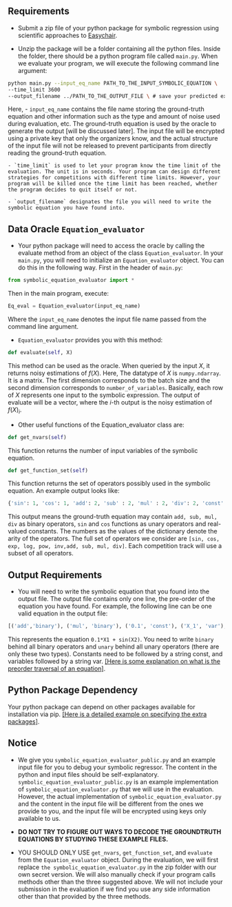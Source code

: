 
## Requirements
- Submit a zip file of your python package for symbolic regression using scientific approaches to [Easychair](https://easychair.org/cfp/content.cgi?a=30862459).

- Unzip the package will be a folder containing all the python files. Inside the folder, there should be a python program file called `main.py`. When we evaluate your program, we will execute the following command line argument:
```bash
python main.py --input_eq_name PATH_TO_THE_INPUT_SYMBOLIC_EQUATION \
--time_limit 3600
--output_filename ../PATH_TO_THE_OUTPUT_FILE \ # save your predicted expression into this file
```
Here, 
    - `input_eq_name` contains the file name storing the ground-truth equation and other information such as the type and amount of noise used during evaluation, etc. The ground-truth equation is used by the oracle to generate the output [will be discussed later]. The input file will be encrypted using a private key that only the organizers know, and the actual structure of the input file will not be released to prevent participants from directly reading the ground-truth equation. 

    - `time_limit` is used to let your program know the time limit of the evaluation. The unit is in seconds. Your program can design different strategies for competitions with different time limits. However, your program will be killed once the time limit has been reached, whether the program decides to quit itself or not.

    - `output_filename` designates the file you will need to write the symbolic equation you have found into.

## Data Oracle `Equation_evaluator`
- Your python package will need to access the oracle by calling the evaluate method from an object of the class `Equation_evaluator`. In your `main.py`, you will need to initialize an `Equation_evaluator` object. You can do this in the following way. First in the header of `main.py`:
```python
from symbolic_equation_evaluator import *
```
Then in the main program, execute:
```python
Eq_eval = Equation_evaluator(input_eq_name)
```
Where the `input_eq_name` denotes the input file name passed from the command line argument.


- `Equation_evaluator` provides you with this method:
```python
def evaluate(self, X)
```
This method can be used as the oracle. When queried by the input $X$, it returns noisy estimations of $f(X)$. Here, The datatype of $X$ is `numpy.ndarray`. It is a matrix. The first dimension corresponds to the batch size and the second dimension corresponds to `number_of_variables`. Basically, each row of $X$ represents one input to the symbolic expression. The output of evaluate will be a vector, where the $i$-th output is the noisy estimation of $f(X)_i$.

- Other useful functions of the Equation_evaluator class are:
```python
def get_nvars(self)
```
This function returns the number of input variables of the symbolic equation.
```python
def get_function_set(self)
```
This function returns the set of operators possibly used in the symbolic equation. An example output looks like:
```python
{'sin': 1, 'cos': 1, 'add': 2, 'sub' : 2, 'mul' : 2, 'div': 2, 'const': 0}
```
This output means the ground-truth equation may contain `add, sub, mul, div` as binary operators, `sin` and `cos` functions as unary operators and real-valued constants. The numbers as the values of the dictionary denote the arity of the operators. The full set of operators we consider are `[sin, cos, exp, log, pow, inv,add, sub, mul, div]`. Each competition track will use a subset of all operators.

## Output Requirements
- You will need to write the symbolic equation that you found into the output file. The output file contains only one line, the pre-order of the equation you have found. For example, the following line can be one valid equation in the output file:
```python
[('add','binary'), ('mul', 'binary'), ('0.1', 'const'), ('X_1', 'var'), ('sin', 'unary'), ('X_2', 'var')]
```
This represents the equation `0.1*X1 + sin(X2)`. You need to write `binary` behind all binary operators and `unary` behind all unary operators (there are only these two types). Constants need to be followed by a string const, and variables followed by a string var.
[\[Here is some explanation on what is the preorder traversal of an equation\]](/srsci/file-formats/expression-format/).

## Python Package Dependency
Your python package can depend on other packages available for installation via pip. [\[Here is a detailed example on specifying the extra packages\]](/srsci/competition-entry/requirements/#dependent-python-packages).

## Notice

- We give you `symbolic_equation_evaluator_public.py` and an example input file for you to debug your symbolic regressor. The content in the python and input files should be self-explanatory. `symbolic_equation_evaluator_public.py` is an example implementation of `symbolic_equation_evaluator.py` that we will use in the evaluation. However, the actual implementation of `symbolic_equation_evaluator.py` and the content in the input file will be different from the ones we provide to you, and the input file will be encrypted using keys only available to us. 


- **DO NOT TRY TO FIGURE OUT WAYS TO DECODE THE GROUNDTRUTH EQUATIONS BY STUDYING THESE EXAMPLE FILES.** 

- YOU SHOULD ONLY USE `get_nvars`, `get_function_set`, and `evaluate` from the `Equation_evaluator` object.
During the evaluation, we will first replace `the symbolic_equation_evaluator.py` in the zip folder with our own secret version. We will also manually check if your program calls methods other than the three suggested above. We will not include your submission in the evaluation if we find you use any side information other than that provided by the three methods.


